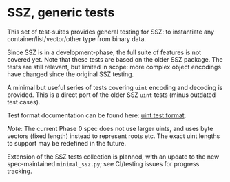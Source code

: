 # SSZ, generic tests

This set of test-suites provides general testing for SSZ:
 to instantiate any container/list/vector/other type from binary data.

Since SSZ is in a development-phase, the full suite of features is not covered yet.
Note that these tests are based on the older SSZ package.
The tests are still relevant, but limited in scope:
 more complex object encodings have changed since the original SSZ testing.

A minimal but useful series of tests covering `uint` encoding and decoding is provided.
This is a direct port of the older SSZ `uint` tests (minus outdated test cases).

Test format documentation can be found here: [uint test format](./uint.md).

*Note*: The current Phase 0 spec does not use larger uints, and uses byte vectors (fixed length) instead to represent roots etc.
The exact uint lengths to support may be redefined in the future.

Extension of the SSZ tests collection is planned, with an update to the new spec-maintained `minimal_ssz.py`;
 see CI/testing issues for progress tracking.
